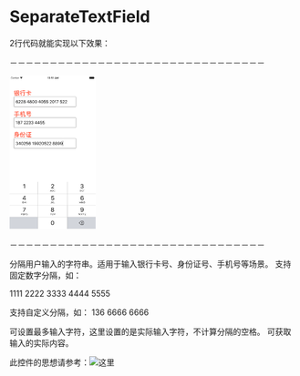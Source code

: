 # SeparateTextField

2行代码就能实现以下效果：

－－－－－－－－－－－－－－－－－－－－－－－－－－－－－－－－

<img src="https://github.com/Coolll/SeparateTextField/blob/master/imageFile.png" width="30%" height="30%">

－－－－－－－－－－－－－－－－－－－－－－－－－－－－－－－－


分隔用户输入的字符串。适用于输入银行卡号、身份证号、手机号等场景。
支持固定数字分隔，如：

1111 2222 3333 4444 5555

支持自定义分隔，如：
136 6666 6666

可设置最多输入字符，这里设置的是实际输入字符，不计算分隔的空格。
可获取输入的实际内容。

此控件的思想请参考：![这里](http://www.jianshu.com/p/582cee0680b0)


